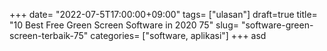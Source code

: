 +++
date= "2022-07-5T17:00:00+09:00"
tags= ["ulasan"]
draft=true
title= "10 Best Free Green Screen Software in 2020        75"
slug= "software-green-screen-terbaik-75"
categories= ["software, aplikasi"]
+++
asd
